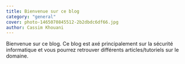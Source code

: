 ```yaml
---
title: Bienvenue sur ce blog
category: "general"
cover: photo-1465070845512-2b2dbdc6df66.jpg
author: Cassim Khouani
---
```


Bienvenue sur ce blog. Ce blog est axé principalement sur la sécurité informatique et vous pourrez retrouver différents articles/tutoriels sur le domaine.


